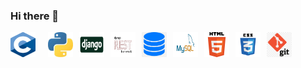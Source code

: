 ### Hi there 👋

<div>
    <img src="c.png" alt="C language" width="40" height="40" style="float: left; margin-right: 20px; padding-bottom: 20px;">
    <img src="python.jpeg" alt="Python" width="40" height="40" style="float: left; margin-right: 10px; padding-bottom: 20px;">
    <img src="django.jpg" alt="Django" width="40" height="40" style="float: left; margin-right: 10px; padding-bottom: 20px;">
    <img src="DRF logo.png" alt="DRF" width="40" height="40" style="float: left; margin-right: 10px; padding-bottom: 20px;">
    <img src="database.png" alt="Database" width="40" height="40" style="float: left; margin-right: 10px; padding-bottom: 20px;">
    <img src="Mysql.png" alt="Mysql" width="40" height="40" style="float: left; margin-right: 10px; padding-bottom: 20px;">
    <img src="HTML.png" alt="HTML" width="40" height="40" style="float: left; margin-right: 10px; padding-bottom: 20px;">
    <img src="CSS.png" alt="CSS" width="40" height="40" style="float: left; margin-right: 10px; padding-bottom: 20px;">
    <img src="git.png" alt="Git" width="40" height="40" style="float: left; margin-right: 10px; padding-bottom: 20px;">
</div>

<!--
**usamaalzomor/usamaalzomor** is a ✨ _special_ ✨ repository because its `README.md` (this file) appears on your GitHub profile.

Here are some ideas to get you started:

- 🔭 I’m currently working on ...
- 🌱 I’m currently learning ...
- 👯 I’m looking to collaborate on ...
- 🤔 I’m looking for help with ...
- 💬 Ask me about ...
- 📫 How to reach me: ...
- 😄 Pronouns: ...
- ⚡ Fun fact: ...
-->
